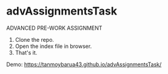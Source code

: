 # advAssignmentsTask
ADVANCED PRE-WORK ASSIGNMENT
1. Clone the repo.
2. Open the index file in browser.
3. That's it.

  Demo: https://tanmoybarua43.github.io/advAssignmentsTask/

